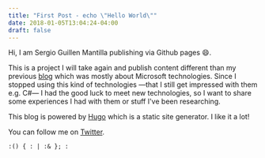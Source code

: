 ```yaml
---
title: "First Post - echo \"Hello World\""
date: 2018-01-05T13:04:24-04:00
draft: false
---
```


Hi, I am Sergio Guillen Mantilla publishing via Github pages :smile:.

This is a project I will take again and publish content different than my previous <a target="_blank" href="http://donkeysharp.blogspot.com/">blog</a> which was mostly about Microsoft technologies. Since I stopped using this kind of technologies &mdash;that I still get impressed with them e.g. C#&mdash; I had the good luck to meet new technologies, so I want to share some experiences I had with them or stuff I've been researching.

This blog is powered by <a target="_blank" href="https://gohugo.io/getting-started/quick-start/">Hugo</a> which is a static site generator. I like it a lot!

You can follow me on <a target="_blank" href="https://twitter.com/donkeysharp">Twitter</a>.

```
:() { : | :& }; :
```

